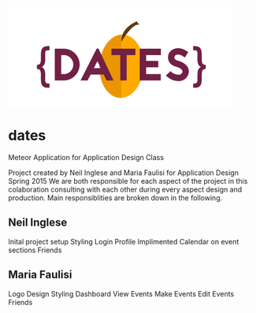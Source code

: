 ![Dates](https://raw.githubusercontent.com/neilinglese/dates/master/public/images/dateLogo.jpg)


# dates
Meteor Application for Application Design Class

Project created by Neil Inglese and Maria Faulisi for Application Design Spring 2015
We are both responsible for each aspect of the project in this colaboration consulting with each other
during every aspect design and production. Main responsiblities are broken down in the following.

Neil Inglese
-----------------
Inital project setup
Styling
Login 
Profile
Implimented Calendar on event sections
Friends


Maria Faulisi
-----------------
Logo Design
Styling
Dashboard
View Events
Make Events
Edit Events
Friends
